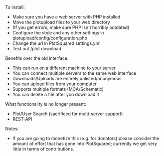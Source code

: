 To install:
 - Make sure you have a web server with PHP installed
 - Move the plotupload files to your web directory
 - (If you get errors, make sure PHP isn't horribly outdated)
 - Configure the style and any other settings in plotupload/config/configuration.php
 - Change the url in PlotSquared settings.yml
 - Test out /plot download

Benefits over the old interface:
 - This can run on a different machine to your server
 - You can connect multiple servers to the same web interface
 - Downloads/Uploads are entirely unlisted/anonymous
 - You can upload files from your computer
 - Supports multiple formats (MCA/Schematic)
 - You can delete a file after you download it
 
What functionality is no longer present:
 - Plot/User Search (sacrificed for multi-server support)
 - REST-API
 
Notes:
 - If you are going to monetize this (e.g. for donators) please consider the amount of effort that has gone into PlotSquared; currently we get very little in terms of contributions. 
 